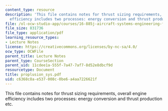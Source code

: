 ```yaml
---
content_type: resource
description: 'This file contains notes for thrust sizing requirements, overall engine
  efficiency includes two processes: energy conversion and thrust production etc.'
file: /ol-ocw-studio-app/courses/16-885j-aircraft-systems-engineering-fall-2004/c6368c8ae537008c0be6a4aa7226621f_proplusion_sys.pdf
file_size: 831736
file_type: application/pdf
learning_resource_types:
- Lecture Notes
license: https://creativecommons.org/licenses/by-nc-sa/4.0/
ocw_type: OCWFile
parent_title: Lecture Notes
parent_type: CourseSection
parent_uid: 11cdee1a-555f-7a47-7af7-8d52e8dbcf9d
resourcetype: Document
title: proplusion_sys.pdf
uid: c6368c8a-e537-008c-0be6-a4aa7226621f
---
```

This file contains notes for thrust sizing requirements, overall engine efficiency includes two processes: energy conversion and thrust production etc.